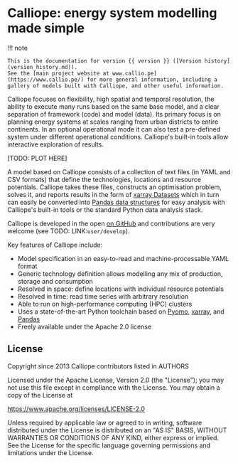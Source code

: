 # Calliope: energy system modelling made simple

!!! note

    This is the documentation for version {{ version }} ([Version history](version_history.md)).
    See the [main project website at www.callio.pe](https://www.callio.pe/) for more general information, including a gallery of models built with Calliope, and other useful information.

Calliope focuses on flexibility, high spatial and temporal resolution, the ability to execute many runs based on the same base model, and a clear separation of framework (code) and model (data).
Its primary focus is on planning energy systems at scales ranging from urban districts to entire continents.
In an optional operational mode it can also test a pre-defined system under different operational conditions.
Calliope's built-in tools allow interactive exploration of results.

[TODO: PLOT HERE]

A model based on Calliope consists of a collection of text files (in YAML and CSV formats) that define the technologies, locations and resource potentials.
Calliope takes these files, constructs an optimisation problem, solves it, and reports results in the form of [xarray Datasets](https://docs.xarray.dev/en/v2022.03.0/user-guide/data-structures.html#dataset) which in turn can easily be converted into [Pandas data structures](https://pandas.pydata.org/pandas-docs/version/1.5/user_guide/dsintro.html#dsintro) for easy analysis with Calliope's built-in tools or the standard Python data analysis stack.

Calliope is developed in the open [on GitHub](https://github.com/calliope-project/calliope) and contributions are very welcome (see TODO: LINK:`user/develop`).

Key features of Calliope include:

* Model specification in an easy-to-read and machine-processable YAML format
* Generic technology definition allows modelling any mix of production, storage and consumption
* Resolved in space: define locations with individual resource potentials
* Resolved in time: read time series with arbitrary resolution
* Able to run on high-performance computing (HPC) clusters
* Uses a state-of-the-art Python toolchain based on [Pyomo](https://pyomo.readthedocs.io/en/stable/), [xarray](https://docs.xarray.dev/en/stable/), and [Pandas](https://pandas.pydata.org/)
* Freely available under the Apache 2.0 license

## License

Copyright since 2013 Calliope contributors listed in AUTHORS

Licensed under the Apache License, Version 2.0 (the "License"); you
may not use this file except in compliance with the License. You may
obtain a copy of the License at

<https://www.apache.org/licenses/LICENSE-2.0>

Unless required by applicable law or agreed to in writing, software
distributed under the License is distributed on an "AS IS" BASIS,
WITHOUT WARRANTIES OR CONDITIONS OF ANY KIND, either express or implied.
See the License for the specific language governing permissions and
limitations under the License.

